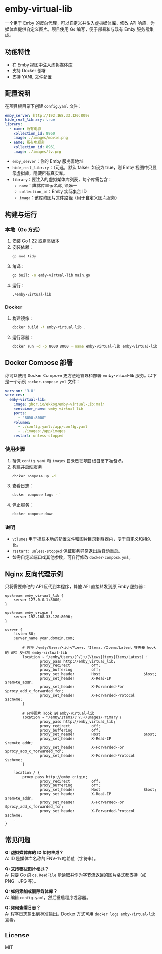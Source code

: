# emby-virtual-lib

一个用于 Emby 的反向代理，可以自定义并注入虚拟媒体库、修改 API 响应、为媒体库提供自定义图片。项目使用 Go 编写，便于部署和与现有 Emby 服务器集成。

## 功能特性

- 在 Emby 视图中注入虚拟媒体库
- 支持 Docker 部署
- 支持 YAML 文件配置

## 配置说明

在项目根目录下创建 `config.yaml` 文件：

```yaml
emby_server: http://192.168.33.120:8096
hide_real_library: true
library:
  - name: 所有电影
    collection_id: 8960
    image: ./images/movie.png
  - name: 所有电视剧
    collection_id: 8961
    image: ./images/tv.png
```

- `emby_server`：你的 Emby 服务器地址
- `hide_real_library`：（可选，默认 false）如设为 true，则 Emby 视图中只显示虚拟库，隐藏所有真实库。
- `library`：要注入的虚拟媒体库列表，每个库需包含：
  - `name`：媒体库显示名称, 须唯一
  - `collection_id`：Emby 实际集合 ID
  - `image`：该库的图片文件路径（用于自定义图片服务）

## 构建与运行

### 本地（Go 方式）

1. 安装 Go 1.22 或更高版本
2. 安装依赖：
   ```bash
   go mod tidy
   ```
3. 编译：
   ```bash
   go build -o emby-virtual-lib main.go
   ```
4. 运行：
   ```bash
   ./emby-virtual-lib
   ```

### Docker

1. 构建镜像：
   ```bash
   docker build -t emby-virtual-lib .
   ```
2. 运行容器：
   ```bash
   docker run -d -p 8000:8000 --name emby-virtual-lib emby-virtual-lib
   ```

## Docker Compose 部署

你可以使用 Docker Compose 更方便地管理和部署 emby-virtual-lib 服务。以下是一个示例 `docker-compose.yml` 文件：

```yaml
version: '3.8'
services:
  emby-virtual-lib:
    image: ghcr.io/ekkog/emby-virtual-lib:main
    container_name: emby-virtual-lib
    ports:
      - "8000:8000"
    volumes:
      - ./config.yaml:/app/config.yaml
      - ./images:/app/images
    restart: unless-stopped
```

### 使用步骤

1. 确保 `config.yaml` 和 `images` 目录已在项目根目录下准备好。
2. 构建并启动服务：
   ```bash
   docker compose up -d
   ```
3. 查看日志：
   ```bash
   docker compose logs -f
   ```
4. 停止服务：
   ```bash
   docker compose down
   ```

### 说明

- `volumes` 用于挂载本地的配置文件和图片目录到容器内，便于自定义和持久化。
- `restart: unless-stopped` 保证服务异常退出后自动重启。
- 如需自定义端口或其他参数，可自行修改 `docker-compose.yml`。

## Nginx 反向代理示例

只将需要修改的 API 反代到本程序，其他 API 直接转发到原 Emby 服务器：

```nginx
upstream emby_virtual_lib {
    server 127.0.0.1:8000;
}

upstream emby_origin {
    server 192.168.33.120:8096;
}

server {
    listen 80;
    server_name your.domain.com;

        # 只将 /emby/Users/<id>/Views、/Items、/Items/Latest 等需要 hook 的 API 反代到 emby-virtual-lib
        location ~ ^/emby/Users/[^/]+/(Views|Items|Items/Latest) {
                proxy_pass http://emby_virtual_lib;
                proxy_redirect          off;
                proxy_buffering         off;
                proxy_set_header        Host                    $host;
                proxy_set_header        X-Real-IP               $remote_addr;
                proxy_set_header        X-Forwarded-For         $proxy_add_x_forwarded_for;
                proxy_set_header        X-Forwarded-Protocol    $scheme;
        }

        # 只将图片 hook 到 emby-virtual-lib
        location ~ ^/emby/Items/[^/]+/Images/Primary {
                proxy_pass http://emby_virtual_lib;
                proxy_redirect          off;
                proxy_buffering         off;
                proxy_set_header        Host                    $host;
                proxy_set_header        X-Real-IP               $remote_addr;
                proxy_set_header        X-Forwarded-For         $proxy_add_x_forwarded_for;
                proxy_set_header        X-Forwarded-Protocol    $scheme;
        }

	location / {
		proxy_pass http://emby_origin;
                proxy_redirect          off;
                proxy_buffering         off;
                proxy_set_header        Host                    $host;
                proxy_set_header        X-Real-IP               $remote_addr;
                proxy_set_header        X-Forwarded-For         $proxy_add_x_forwarded_for;
                proxy_set_header        X-Forwarded-Protocol    $scheme;
	}
}
```

## 常见问题

**Q: 虚拟媒体库的 ID 如何生成？**  
A: ID 是媒体库名称的 FNV-1a 哈希值（字符串）。

**Q: 支持哪些图片格式？**  
A: 只要 Go 的 `os.ReadFile` 能读取并作为字节流返回的图片格式都支持（如 PNG、JPG 等）。

**Q: 如何添加或删除媒体库？**  
A: 编辑 `config.yaml`，然后重启程序或容器。

**Q: 如何查看日志？**  
A: 程序日志输出到标准输出。Docker 方式可用 `docker logs emby-virtual-lib` 查看。

## License

MIT 